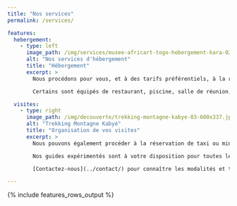 ```yaml
---
title: "Nos services"
permalink: /services/

features:
  hebergement:
    - type: left
      image_path: /img/services/musee-africart-togo-hebergement-kara-02-600x450.jpg
      alt: "Nos services d'hébergement"
      title: "Hébergement"
      excerpt: >
        Nous procédons pour vous, et à des tarifs préférentiels, à la réservation de votre hébergement dans toute une gamme d’hôtels, d’auberges, et de campement à des prix variant de 5.000 à 35.000frCFA la nuitée.

        Certains sont équipés de restaurant, piscine, salle de réunion, place des fêtes, wifi.

  visites:
    - type: right
      image_path: /img/decouverte/trekking-montagne-kabye-03-600x337.jpg
      alt: "Trekking Montagne Kabyé"
      title: "Organisation de vos visites"
      excerpt: >
        Nous pouvons également procéder à la réservation de taxi ou minibus, à la location de véhicule avec ou sans chauffeur.

        Nos guides expérimentés sont à votre disposition pour toutes les visites que vous prévoyez de faire dans la région.

        [Contactez-nous](../contact/) pour connaître les modalités et tarifs de ces prestations.

---
```

{% include features_rows_output %}
